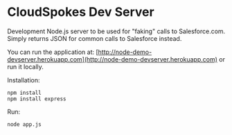 # CloudSpokes Dev Server

Development Node.js server to be used for "faking" calls to Salesforce.com. Simply returns JSON for common calls to Salesforce instead.

You can run the application at: [http://node-demo-devserver.herokuapp.com](http://node-demo-devserver.herokuapp.com) or run it locally.

Installation:

	npm install
	npm install express

Run:

	node app.js